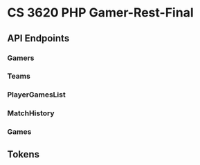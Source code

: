 #  CS 3620 PHP Gamer-Rest-Final

## API Endpoints

### Gamers 

### Teams

### PlayerGamesList

### MatchHistory

### Games

## Tokens

